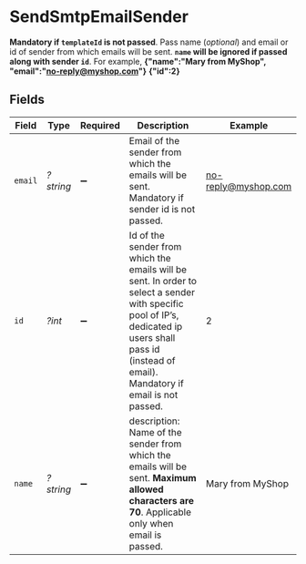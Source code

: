 # SendSmtpEmailSender

**Mandatory if `templateId` is not passed**. Pass name (_optional_) and email or id of sender from which emails will be sent. **`name` will be ignored if passed along with sender `id`**. For example,
**{"name":"Mary from MyShop", "email":"no-reply@myshop.com"}**
**{"id":2}**



## Fields

| Field                                                                                                                                                                                               | Type                                                                                                                                                                                                | Required                                                                                                                                                                                            | Description                                                                                                                                                                                         | Example                                                                                                                                                                                             |
| --------------------------------------------------------------------------------------------------------------------------------------------------------------------------------------------------- | --------------------------------------------------------------------------------------------------------------------------------------------------------------------------------------------------- | --------------------------------------------------------------------------------------------------------------------------------------------------------------------------------------------------- | --------------------------------------------------------------------------------------------------------------------------------------------------------------------------------------------------- | --------------------------------------------------------------------------------------------------------------------------------------------------------------------------------------------------- |
| `email`                                                                                                                                                                                             | *?string*                                                                                                                                                                                           | :heavy_minus_sign:                                                                                                                                                                                  | Email of the sender from which the emails will be sent. Mandatory if sender id is not passed.                                                                                                       | no-reply@myshop.com                                                                                                                                                                                 |
| `id`                                                                                                                                                                                                | *?int*                                                                                                                                                                                              | :heavy_minus_sign:                                                                                                                                                                                  | Id of the sender from which the emails will be sent. In order to select a sender with specific pool of IP’s, dedicated ip users shall pass id (instead of email). Mandatory if email is not passed. | 2                                                                                                                                                                                                   |
| `name`                                                                                                                                                                                              | *?string*                                                                                                                                                                                           | :heavy_minus_sign:                                                                                                                                                                                  | description: Name of the sender from which the emails will be sent. **Maximum allowed characters are 70**. Applicable only when email is passed.<br/>                                               | Mary from MyShop                                                                                                                                                                                    |